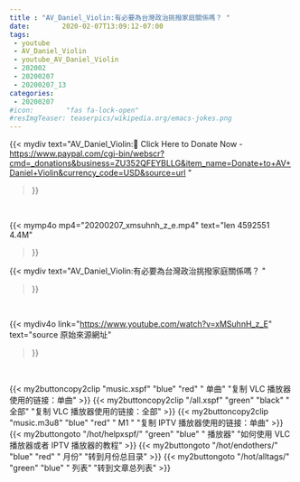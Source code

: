 ```yaml
---
title : "AV_Daniel_Violin:有必要為台灣政治挑撥家庭關係嗎？ "
date:        2020-02-07T13:09:12-07:00
tags:
 - youtube
 - AV_Daniel_Violin
 - youtube_AV_Daniel_Violin
 - 202002
 - 20200207
 - 20200207_13
categories:
 - 20200207
#icon:        "fas fa-lock-open"
#resImgTeaser: teaserpics/wikipedia.org/emacs-jokes.png
---
```


{{< mydiv text="AV_Daniel_Violin:📌 Click Here to Donate Now - https://www.paypal.com/cgi-bin/webscr?cmd=_donations&business=ZU352QFEYBLLG&item_name=Donate+to+AV+Daniel+Violin&currency_code=USD&source=url "
>}}
<br>


{{< mymp4o mp4="20200207_xmsuhnh_z_e.mp4"
text="len 4592551    4.4M"
>}}


{{< mydiv text="AV_Daniel_Violin:有必要為台灣政治挑撥家庭關係嗎？ "
>}}
<br>

{{< mydiv4o link="https://www.youtube.com/watch?v=xMSuhnH_z_E"
text="source 原始來源網址"
>}}


<br>





{{< my2buttoncopy2clip "music.xspf"        "blue"   "red"    " 单曲"  "复制 VLC 播放器使用的链接：单曲" >}} {{< my2buttoncopy2clip "/all.xspf"         "green"  "black"  " 全部"  "复制 VLC 播放器使用的链接：全部" >}} {{< my2buttoncopy2clip "music.m3u8"        "blue"   "red"    " M1 "    "复制 IPTV 播放器使用的链接：单曲" >}} {{< my2buttongoto      "/hot/helpxspf/"    "green"  "blue"   " 播放器" "如何使用 VLC 播放器或者 IPTV 播放器的教程" >}} {{< my2buttongoto      "/hot/endothers/"   "blue"   "red"    " 月份"   "转到月份总目录" >}} {{< my2buttongoto      "/hot/alltags/"     "green"  "blue"   " 列表"   "转到文章总列表" >}} 
